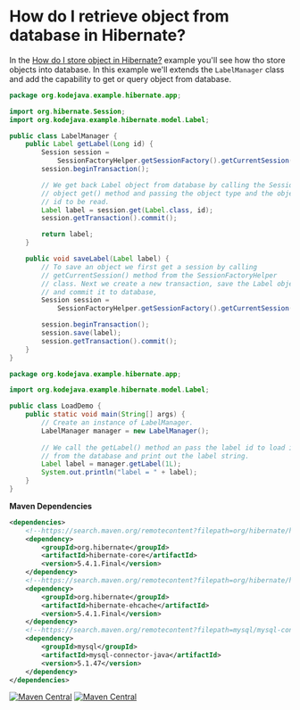 # How do I retrieve object from database in Hibernate?

In the [How do I store object in Hibernate?](//kodejava.org/how-do-i-store-object-in-hibernate/) example you'll see how tho store objects into database. In this example we'll extends the `LabelManager` class and add the capability to get or query object from database.

```java
package org.kodejava.example.hibernate.app;

import org.hibernate.Session;
import org.kodejava.example.hibernate.model.Label;

public class LabelManager {
    public Label getLabel(Long id) {
        Session session =
            SessionFactoryHelper.getSessionFactory().getCurrentSession();
        session.beginTransaction();

        // We get back Label object from database by calling the Session
        // object get() method and passing the object type and the object
        // id to be read.
        Label label = session.get(Label.class, id);
        session.getTransaction().commit();

        return label;
    }

    public void saveLabel(Label label) {
        // To save an object we first get a session by calling
        // getCurrentSession() method from the SessionFactoryHelper
        // class. Next we create a new transaction, save the Label object
        // and commit it to database,
        Session session =
            SessionFactoryHelper.getSessionFactory().getCurrentSession();

        session.beginTransaction();
        session.save(label);
        session.getTransaction().commit();
    }
}
```

```java
package org.kodejava.example.hibernate.app;

import org.kodejava.example.hibernate.model.Label;

public class LoadDemo {
    public static void main(String[] args) {
        // Create an instance of LabelManager.
        LabelManager manager = new LabelManager();
        
        // We call the getLabel() method an pass the label id to load it
        // from the database and print out the label string.
        Label label = manager.getLabel(1L);
        System.out.println("label = " + label);
    }
}
```

**Maven Dependencies**

```xml
<dependencies>
    <!--https://search.maven.org/remotecontent?filepath=org/hibernate/hibernate-core/5.4.1.Final/hibernate-core-5.4.1.Final.jar-->
    <dependency>
        <groupId>org.hibernate</groupId>
        <artifactId>hibernate-core</artifactId>
        <version>5.4.1.Final</version>
    </dependency>
    <!--https://search.maven.org/remotecontent?filepath=org/hibernate/hibernate-ehcache/5.4.1.Final/hibernate-ehcache-5.4.1.Final.jar-->
    <dependency>
        <groupId>org.hibernate</groupId>
        <artifactId>hibernate-ehcache</artifactId>
        <version>5.4.1.Final</version>
    </dependency>
    <!--https://search.maven.org/remotecontent?filepath=mysql/mysql-connector-java/5.1.47/mysql-connector-java-5.1.47.jar-->
    <dependency>
        <groupId>mysql</groupId>
        <artifactId>mysql-connector-java</artifactId>
        <version>5.1.47</version>
    </dependency>
</dependencies>
```

[![Maven Central](https://img.shields.io/maven-central/v/org.hibernate/hibernate-core.svg?label=Maven%20Central)](https://search.maven.org/search?q=g:%22org.hibernate%22%20AND%20a:%22hibernate-core%22)
[![Maven Central](https://img.shields.io/maven-central/v/org.hibernate/hibernate-ehcache.svg?label=Maven%20Central)](https://search.maven.org/search?q=g:%22org.hibernate%22%20AND%20a:%22hibernate-ehcache%22)
